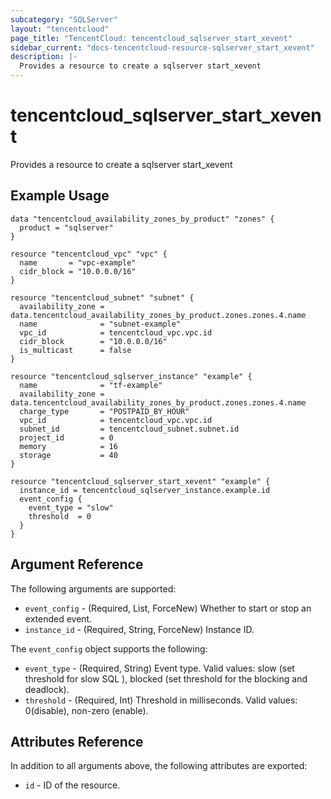```yaml
---
subcategory: "SQLServer"
layout: "tencentcloud"
page_title: "TencentCloud: tencentcloud_sqlserver_start_xevent"
sidebar_current: "docs-tencentcloud-resource-sqlserver_start_xevent"
description: |-
  Provides a resource to create a sqlserver start_xevent
---
```


# tencentcloud_sqlserver_start_xevent

Provides a resource to create a sqlserver start_xevent

## Example Usage

```hcl
data "tencentcloud_availability_zones_by_product" "zones" {
  product = "sqlserver"
}

resource "tencentcloud_vpc" "vpc" {
  name       = "vpc-example"
  cidr_block = "10.0.0.0/16"
}

resource "tencentcloud_subnet" "subnet" {
  availability_zone = data.tencentcloud_availability_zones_by_product.zones.zones.4.name
  name              = "subnet-example"
  vpc_id            = tencentcloud_vpc.vpc.id
  cidr_block        = "10.0.0.0/16"
  is_multicast      = false
}

resource "tencentcloud_sqlserver_instance" "example" {
  name              = "tf-example"
  availability_zone = data.tencentcloud_availability_zones_by_product.zones.zones.4.name
  charge_type       = "POSTPAID_BY_HOUR"
  vpc_id            = tencentcloud_vpc.vpc.id
  subnet_id         = tencentcloud_subnet.subnet.id
  project_id        = 0
  memory            = 16
  storage           = 40
}

resource "tencentcloud_sqlserver_start_xevent" "example" {
  instance_id = tencentcloud_sqlserver_instance.example.id
  event_config {
    event_type = "slow"
    threshold  = 0
  }
}
```

## Argument Reference

The following arguments are supported:

* `event_config` - (Required, List, ForceNew) Whether to start or stop an extended event.
* `instance_id` - (Required, String, ForceNew) Instance ID.

The `event_config` object supports the following:

* `event_type` - (Required, String) Event type. Valid values: slow (set threshold for slow SQL ), blocked (set threshold for the blocking and deadlock).
* `threshold` - (Required, Int) Threshold in milliseconds. Valid values: 0(disable), non-zero (enable).

## Attributes Reference

In addition to all arguments above, the following attributes are exported:

* `id` - ID of the resource.



